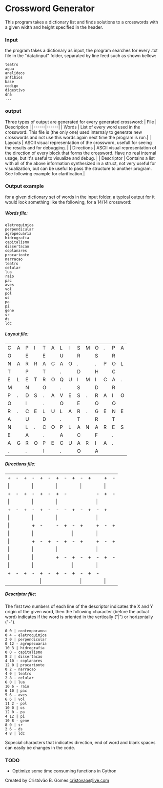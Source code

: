 
# Crossword Generator
This program takes a dictionary list and finds solutions to a crosswords with a given width and height specified in the header. 

### Input
the program takes a dictionary as input, the program searches for every .txt file in the "data/input" folder, separated by line feed such as shown bellow:
```
teatro
agua
anelideos
anfibios
base
codigo
digestivo
dna
...
```
### output
Three types of output are generated for every generated crossword:
| File | Description |
|------|------|
| Words | List of every word used in the crossword. This file is (the only one) used internaly to generate  new crosswords and not use this words again next time the program is run.|
| Layouts | ASCII visual representation of the crossword, usefull for seeing the results and for debugging. |
| Directions | ASCII visual representation of the direction of every block that forms the crossword. Have no real internal usage, but it's useful to visualize and debug. |
| Descriptor | Contains a list with all of the above information synthesized in a struct, not very useful for visualization, but can be useful to pass the structure to another program. See following example for clarification.|

### Output example
for a given dictionary set of words in the input folder, a typical output for it would look something like the following, for a 14/14 crossword:
##### Words file:
``` contemporanea
eletroquimica
perpendicular
agropecuaria
hidrografia
capitalismo
dissertacao
coplanares
procarionte
narracao
teatro
celular
lua
raio
pac
aves
vol
pol
os
pa
pi
gene
sr
ds
ldc
```
##### Layout file:
|||||||||||||||
|------|------|------|------|------|------|------|------|------|------|------|------|------|------|
|C|A|P|I|T|A|L|I|S|M|O|.|P|A|
|O| |E| |E| |U| |R| |S| |R| |
|N|A|R|R|A|C|A|O|.| |.|P|O|L|
|T| |P| |T| |.| |D| |H| |C| |
|E|L|E|T|R|O|Q|U|I|M|I|C|A|.|
|M| |N| |O| |.| |S| |D| |R| |
|P|.|D|S|.|A|V|E|S|.|R|A|I|O|
|O| |I| |.| |O| |E| |O| |O| |
|R|.|C|E|L|U|L|A|R|.|G|E|N|E|
|A| |U| |D| |.| |T| |R| |T| |
|N| |L|.|C|O|P|L|A|N|A|R|E|S|
|E| |A| |.| |A| |C| |F| |.| |
|A|G|R|O|P|E|C|U|A|R|I|A|.| |
|.| |.| |I| |.| |O| |A| | | |

##### Directions file:
|||||||||||||||
|------|------|------|------|------|------|------|------|------|------|------|------|------|------|
+|-|+|-|+|-|+|-|+|-|+| |+|-|
|\||| |\||| |\||| |\||| |\||| |\||| |\||| |
|+|-|+|-|+|-|+|-| | | |-|+|-|
|\||| |\||| |\||| | | |\||| |\||| |\||| |
|+|-|+|-|+|-|-|-|+|-|+|-|+| |
|\||| |\||| |\||| | | |\||| |\||| |\||| |
|\||| |+|-| |-|+|-|+| |+|-|+|-|
|\||| |\||| | | |\||| |\||| |\||| |\||| |
|\||| |+|-|+|-|+|-|+| |+|-|+|-|
|\||| |\||| |\||| | | |\||| |\||| |\||| |
|\||| |\||| |+|-|+|-|+|-|+|-|+|-|
|\||| |\||| | | |\||| |\||| |\||| | | |
|+|-|+|-|+|-|+|-|+|-|+|-| | |
| | | | |\||| | | |\||| |\||| | | |

##### Descriptor file:
The first two numbers of each line of the descriptor indicates the X and Y origin of the given word, then the following character (before the actual word) indicates if the word is oriented in the vertically ("|") or horizontally ("-").
```
0 0 | contemporanea
0 4 - eletroquimica
2 0 | perpendicular
0 12 - agropecuaria
10 3 | hidrografia
0 0 - capitalismo
8 3 | dissertacao
4 10 - coplanares
12 0 | procarionte
0 2 - narracao
4 0 | teatro
2 8 - celular
6 0 | lua
10 6 - raio
6 10 | pac
5 6 - aves
6 6 | vol
11 2 - pol
10 0 | os
12 0 - pa
4 12 | pi
10 8 - gene
8 0 | sr
2 6 - ds
4 8 | ldc
```

Scpecial characters that indicates direction, end of word and blank spaces can easily be changes in the code.

### TODO
- Optimize some time consuming functions in Cython

    
Created by Cristóvão B. Gomes
cristovao@live.com